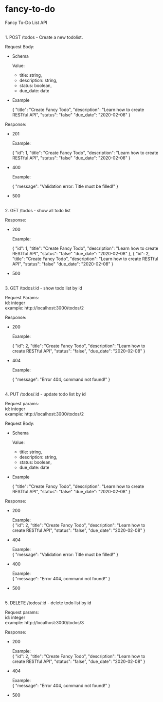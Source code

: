 # fancy-to-do
Fancy To-Do List API

<br>
1. POST /todos
- Create a new todolist.

Request Body:
- Schema

  Value:
    - title: string,
    - description: string,
    - status: boolean,
    - due_date: date

- Example

  {
    "title": "Create Fancy Todo",
    "description": "Learn how to create RESTful API",
    "status": "false"
    "due_date": "2020-02-08"
  }

Response:
- 201

  Example:

  {
    "id": 1,
    "title": "Create Fancy Todo",
    "description": "Learn how to create RESTful API",
    "status": "false"
    "due_date": "2020-02-08"
  }

- 400

  Example:

  {
    "message": "Validation error: Title must be filled!"
  }

- 500

<br>
2. GET /todos
- show all todo list

Response:
- 200

  Example:

  {
    "id": 1,
    "title": "Create Fancy Todo",
    "description": "Learn how to create RESTful API",
    "status": "false"
    "due_date": "2020-02-08"
  },
  {
    "id": 2,
    "title": "Create Fancy Todo",
    "description": "Learn how to create RESTful API",
    "status": "false"
    "due_date": "2020-02-08"
  } 

- 500

<br>
3. GET /todos/:id
- show todo list by id

Request Params:
<br>
id: integer <br>
example: http://localhost:3000/todos/2

Response:
- 200

  Example:

  {
    "id": 2,
    "title": "Create Fancy Todo",
    "description": "Learn how to create RESTful API",
    "status": "false",
    "due_date": "2020-02-08"
  }

- 404
  
  Example:

  {
    "message": "Error 404, command not found!"
  }

<br>
4. PUT /todos/:id
- update todo list by id

Request params:
<br>
id: integer <br>
example: http://localhost:3000/todos/2


Request Body:
- Schema

  Value:
    - title: string,
    - description: string,
    - status: boolean,
    - due_date: date

- Example

  {
    "title": "Create Fancy Todo",
    "description": "Learn how to create RESTful API",
    "status": "false"
    "due_date": "2020-02-08"
  }


Response:
- 200

  Example: <br>
  {
    "id": 2,
    "title": "Create Fancy Todo",
    "description": "Learn how to create RESTful API",
    "status": "false",
    "due_date": "2020-02-08"
  }

- 404
  
  Example: <br>
  {
    "message": "Validation error: Title must be filled!"
  }

- 400

  Example: <br>
  {
    "message": "Error 404, command not found!"
  }

- 500

<br>
5. DELETE /todos/:id
- delete todo list by id

Request params: <br>
id: integer <br>
example: http://localhost:3000/todos/3


Response:
- 200

  Example: <br>
  {
    "id": 2,
    "title": "Create Fancy Todo",
    "description": "Learn how to create RESTful API",
    "status": "false",
    "due_date": "2020-02-08"
  }

- 404
  
  Example: <br>
  {
    "message": "Error 404, command not found!"
  }

- 500
